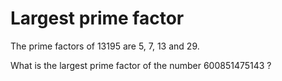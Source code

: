 
Largest prime factor
====================

The prime factors of 13195 are 5, 7, 13 and 29.

What is the largest prime factor of the number 600851475143 ?

